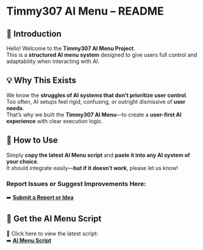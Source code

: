 # Timmy307 AI Menu – README  

## 📌 Introduction  
Hello! Welcome to the **Timmy307 AI Menu Project**.  
This is a **structured AI menu system** designed to give users full control and adaptability when interacting with AI.  

## 💡 Why This Exists  
We know the **struggles of AI systems that don’t prioritize user control**.  
Too often, AI setups feel rigid, confusing, or outright dismissive of **user needs**.  
That’s why we built the **Timmy307 AI Menu**—to create a **user-first AI experience** with clear execution logic.  

## 🚀 How to Use  
Simply **copy the latest AI Menu script** and **paste it into any AI system of your choice**.  
It should integrate easily—**but if it doesn’t work**, please let us know!  

### **Report Issues or Suggest Improvements Here:**  
➡️ **[Submit a Report or Idea](https://github.com/Timco307/Report-errors-in-AI-menu/issues/new)**  

## 📌 **Get the AI Menu Script**  
🔹 Click here to view the latest script:  
➡️ **[AI Menu Script](/ai-menu-script.txt)**
